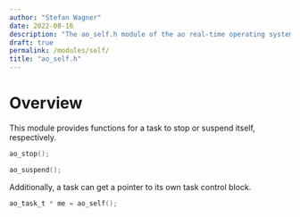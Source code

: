 ```yaml
---
author: "Stefan Wagner"
date: 2022-08-16
description: "The ao_self.h module of the ao real-time operating system."
draft: true
permalink: /modules/self/
title: "ao_self.h"
---
```


# Overview

This module provides functions for a task to stop or suspend itself, respectively.

```c
ao_stop();
```

```c
ao_suspend();
```

Additionally, a task can get a pointer to its own task control block.

```c
ao_task_t * me = ao_self();
```
